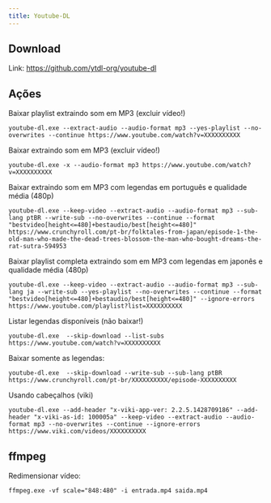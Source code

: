 ```yaml
---
title: Youtube-DL
--- 
```


## Download 

Link: <https://github.com/ytdl-org/youtube-dl>

## Ações

Baixar playlist extraindo som em MP3 (excluir vídeo!)

    youtube-dl.exe --extract-audio --audio-format mp3 --yes-playlist --no-overwrites --continue https://www.youtube.com/watch?v=XXXXXXXXXX

Baixar extraindo som em MP3 (excluir vídeo!)

    youtube-dl.exe -x --audio-format mp3 https://www.youtube.com/watch?v=XXXXXXXXXX

Baixar extraindo som em MP3 com legendas em português e qualidade média (480p)

    youtube-dl.exe --keep-video --extract-audio --audio-format mp3 --sub-lang ptBR --write-sub --no-overwrites --continue --format "bestvideo[height<=480]+bestaudio/best[height<=480]" https://www.crunchyroll.com/pt-br/folktales-from-japan/episode-1-the-old-man-who-made-the-dead-trees-blossom-the-man-who-bought-dreams-the-rat-sutra-594953

Baixar playlist completa extraindo som em MP3 com legendas em japonês e qualidade média (480p)

    youtube-dl.exe --keep-video --extract-audio --audio-format mp3 --sub-lang ja --write-sub --yes-playlist --no-overwrites --continue --format "bestvideo[height<=480]+bestaudio/best[height<=480]" --ignore-errors https://www.youtube.com/playlist?list=XXXXXXXXXX

Listar legendas disponíveis (não baixar!)

    youtube-dl.exe  --skip-download --list-subs https://www.youtube.com/watch?v=XXXXXXXXXX

Baixar somente as legendas:

    youtube-dl.exe  --skip-download --write-sub --sub-lang ptBR https://www.crunchyroll.com/pt-br/XXXXXXXXXX/episode-XXXXXXXXXX

Usando cabeçalhos (viki)
 
    youtube-dl.exe --add-header "x-viki-app-ver: 2.2.5.1428709186" --add-header "x-viki-as-id: 100005a" --keep-video --extract-audio --audio-format mp3 --no-overwrites --continue --ignore-errors https://www.viki.com/videos/XXXXXXXXXX

## ffmpeg

Redimensionar vídeo:
  
    ffmpeg.exe -vf scale="848:480" -i entrada.mp4 saida.mp4
